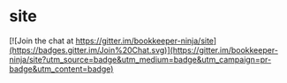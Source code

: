 site
====

[![Join the chat at https://gitter.im/bookkeeper-ninja/site](https://badges.gitter.im/Join%20Chat.svg)](https://gitter.im/bookkeeper-ninja/site?utm_source=badge&utm_medium=badge&utm_campaign=pr-badge&utm_content=badge)
